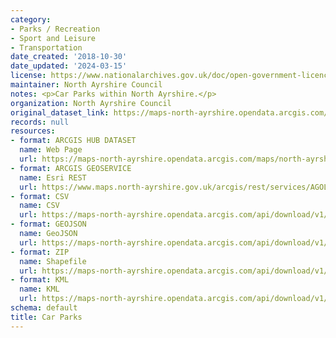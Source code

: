 ```yaml
---
category:
- Parks / Recreation
- Sport and Leisure
- Transportation
date_created: '2018-10-30'
date_updated: '2024-03-15'
license: https://www.nationalarchives.gov.uk/doc/open-government-licence/version/3/
maintainer: North Ayrshire Council
notes: <p>Car Parks within North Ayrshire.</p>
organization: North Ayrshire Council
original_dataset_link: https://maps-north-ayrshire.opendata.arcgis.com/maps/north-ayrshire::car-parks
records: null
resources:
- format: ARCGIS HUB DATASET
  name: Web Page
  url: https://maps-north-ayrshire.opendata.arcgis.com/maps/north-ayrshire::car-parks
- format: ARCGIS GEOSERVICE
  name: Esri REST
  url: https://www.maps.north-ayrshire.gov.uk/arcgis/rest/services/AGOL/Open_Data_Portal4/MapServer/20
- format: CSV
  name: CSV
  url: https://maps-north-ayrshire.opendata.arcgis.com/api/download/v1/items/2523b09660994c9b9d98e9fe996d1f06/csv?layers=20
- format: GEOJSON
  name: GeoJSON
  url: https://maps-north-ayrshire.opendata.arcgis.com/api/download/v1/items/2523b09660994c9b9d98e9fe996d1f06/geojson?layers=20
- format: ZIP
  name: Shapefile
  url: https://maps-north-ayrshire.opendata.arcgis.com/api/download/v1/items/2523b09660994c9b9d98e9fe996d1f06/shapefile?layers=20
- format: KML
  name: KML
  url: https://maps-north-ayrshire.opendata.arcgis.com/api/download/v1/items/2523b09660994c9b9d98e9fe996d1f06/kml?layers=20
schema: default
title: Car Parks
---
```

